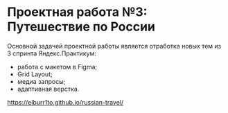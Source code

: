 # Проектная работа №3: Путешествие по России

Основной задачей проектной работы является отработка новых тем из 3 спринта Яндекс.Практикум:
* работа с макетом в Figma;
* Grid Layout;
* медиа запросы;
* адаптивная верстка.

https://elburr1to.github.io/russian-travel/